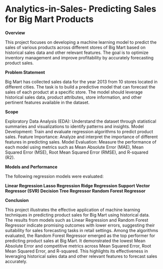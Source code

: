 # Analytics-in-Sales- Predicting Sales for Big Mart Products
**Overview**

This project focuses on developing a machine learning model to predict the sales of various products across different stores of Big Mart based on historical sales data and other relevant features. The goal is to optimize inventory management and improve profitability by accurately forecasting product sales.

**Problem Statement**

Big Mart has collected sales data for the year 2013 from 10 stores located in different cities. The task is to build a predictive model that can forecast the sales of each product at a specific store. The model should leverage historical sales data, product attributes, store information, and other pertinent features available in the dataset.

**Scope**

Exploratory Data Analysis (EDA): Understand the dataset through statistical summaries and visualizations to identify patterns and insights.
Model Development: Train and evaluate regression algorithms to predict product sales.
Feature Importance: Analyze and interpret the importance of different features in predicting sales.
Model Evaluation: Measure the performance of each model using metrics such as Mean Absolute Error (MAE), Mean Squared Error (MSE), Root Mean Squared Error (RMSE), and R-squared (R2).


**Models and Performance**

The following regression models were evaluated:

**Linear Regression
Lasso Regression
Ridge Regression
Support Vector Regressor (SVR)
Decision Tree Regressor
Random Forest Regressor**

**Conclusion**

This project illustrates the effective application of machine learning techniques in predicting product sales for Big Mart using historical data. The results from models such as Linear Regression and Random Forest Regressor indicate promising outcomes with lower errors, suggesting their suitability for sales forecasting tasks in retail settings.
Among the algorithms evaluated, the Random Forest Regressor emerged as the top performer for predicting product sales at Big Mart. It demonstrated the lowest Mean Absolute Error and competitive metrics across Mean Squared Error, Root Mean Squared Error, and R-squared. This highlights its effectiveness in leveraging historical sales data and other relevant features to forecast sales accurately.
